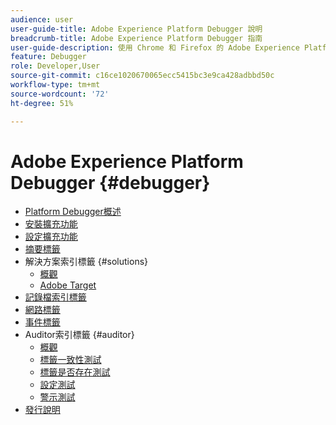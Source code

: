 ```yaml
---
audience: user
user-guide-title: Adobe Experience Platform Debugger 說明
breadcrumb-title: Adobe Experience Platform Debugger 指南
user-guide-description: 使用 Chrome 和 Firefox 的 Adobe Experience Platform Debugger 檢查您的網頁是否有 Experience Platform 實作問題。
feature: Debugger
role: Developer,User
source-git-commit: c16ce1020670065ecc5415bc3e9ca428adbbd50c
workflow-type: tm+mt
source-wordcount: '72'
ht-degree: 51%

---
```



# Adobe Experience Platform Debugger {#debugger}

* [Platform Debugger概述](./home.md)
* [安裝擴充功能](./install-debugger.md)
* [設定擴充功能](./configure-debugger.md)
* [摘要標籤](./summary.md)
* 解決方案索引標籤 {#solutions}
   * [概觀](./solutions/overview.md)
   * [Adobe Target](./solutions/target.md)
* [記錄檔索引標籤](./logs.md)
* [網路標籤](./network.md)
* [事件標籤](./events.md)
* Auditor索引標籤 {#auditor}
   * [概觀](./auditor/overview.md)
   * [標籤一致性測試](./auditor/tag-consistency.md)
   * [標籤是否存在測試](./auditor/tag-presence.md)
   * [設定測試](./auditor/configuration.md)
   * [警示測試](./auditor/alerts.md)
* [發行說明](./release-notes.md)
